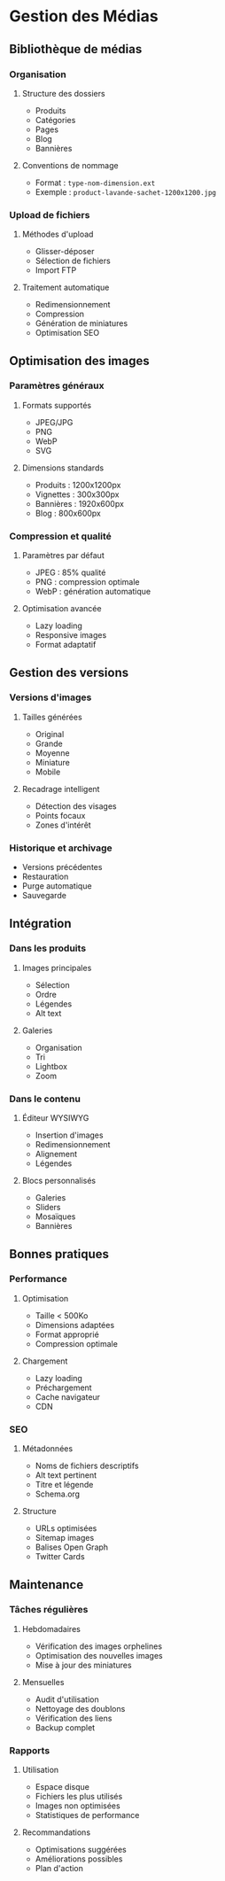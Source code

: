 # Gestion des Médias

## Bibliothèque de médias

### Organisation

1. Structure des dossiers
   - Produits
   - Catégories
   - Pages
   - Blog
   - Bannières

2. Conventions de nommage
   - Format : `type-nom-dimension.ext`
   - Exemple : `product-lavande-sachet-1200x1200.jpg`

### Upload de fichiers

1. Méthodes d'upload
   - Glisser-déposer
   - Sélection de fichiers
   - Import FTP

2. Traitement automatique
   - Redimensionnement
   - Compression
   - Génération de miniatures
   - Optimisation SEO

## Optimisation des images

### Paramètres généraux

1. Formats supportés
   - JPEG/JPG
   - PNG
   - WebP
   - SVG

2. Dimensions standards
   - Produits : 1200x1200px
   - Vignettes : 300x300px
   - Bannières : 1920x600px
   - Blog : 800x600px

### Compression et qualité

1. Paramètres par défaut
   - JPEG : 85% qualité
   - PNG : compression optimale
   - WebP : génération automatique

2. Optimisation avancée
   - Lazy loading
   - Responsive images
   - Format adaptatif

## Gestion des versions

### Versions d'images

1. Tailles générées
   - Original
   - Grande
   - Moyenne
   - Miniature
   - Mobile

2. Recadrage intelligent
   - Détection des visages
   - Points focaux
   - Zones d'intérêt

### Historique et archivage

- Versions précédentes
- Restauration
- Purge automatique
- Sauvegarde

## Intégration

### Dans les produits

1. Images principales
   - Sélection
   - Ordre
   - Légendes
   - Alt text

2. Galeries
   - Organisation
   - Tri
   - Lightbox
   - Zoom

### Dans le contenu

1. Éditeur WYSIWYG
   - Insertion d'images
   - Redimensionnement
   - Alignement
   - Légendes

2. Blocs personnalisés
   - Galeries
   - Sliders
   - Mosaïques
   - Bannières

## Bonnes pratiques

### Performance

1. Optimisation
   - Taille < 500Ko
   - Dimensions adaptées
   - Format approprié
   - Compression optimale

2. Chargement
   - Lazy loading
   - Préchargement
   - Cache navigateur
   - CDN

### SEO

1. Métadonnées
   - Noms de fichiers descriptifs
   - Alt text pertinent
   - Titre et légende
   - Schema.org

2. Structure
   - URLs optimisées
   - Sitemap images
   - Balises Open Graph
   - Twitter Cards

## Maintenance

### Tâches régulières

1. Hebdomadaires
   - Vérification des images orphelines
   - Optimisation des nouvelles images
   - Mise à jour des miniatures

2. Mensuelles
   - Audit d'utilisation
   - Nettoyage des doublons
   - Vérification des liens
   - Backup complet

### Rapports

1. Utilisation
   - Espace disque
   - Fichiers les plus utilisés
   - Images non optimisées
   - Statistiques de performance

2. Recommandations
   - Optimisations suggérées
   - Améliorations possibles
   - Plan d'action
